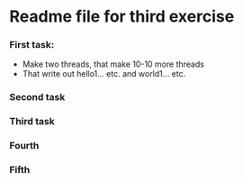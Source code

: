 # Readme file for third exercise

### First task:
* Make two threads, that make 10-10 more threads
* That write out hello1... etc. and world1... etc.



### Second task


### Third task


### Fourth

### Fifth
